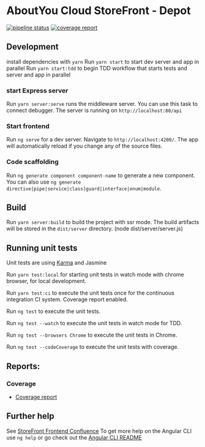 # AboutYou Cloud StoreFront - Depot

[![pipeline status](https://gitlab.com/aboutyou/cloud-agency/shop-application/ay-cloud-shop-application-depot/badges/develop/pipeline.svg)](https://gitlab.com/aboutyou/cloud-agency/shop-application/ay-cloud-shop-application-depot/-/commits/develop)
[![coverage report](https://gitlab.com/aboutyou/cloud-agency/shop-application/ay-cloud-shop-application-depot/badges/develop/coverage.svg)](https://gitlab.com/aboutyou/cloud-agency/shop-application/ay-cloud-shop-application-depot/-/commits/develop)

## Development

install dependencies with `yarn`
Run `yarn start` to start dev server and app in parallel
Run `yarn start:tdd` to begin TDD workflow that starts tests and server and app in parallel

### start Express server

Run `yarn server:serve` runs the middleware server.
You can use this task to connect debugger.
The server is running on `http://localhost:80/api`

### Start frontend

Run `ng serve` for a dev server.
Navigate to `http://localhost:4200/`.
The app will automatically reload if you change any of the source files.

### Code scaffolding

Run `ng generate component component-name` to generate a new component. You can also use `ng generate directive|pipe|service|class|guard|interface|enum|module`.

## Build

Run `yarn server:build` to build the project with ssr mode. The build artifacts will be stored in the `dist/server` directory. (node dist/server/server.js)

## Running unit tests

Unit tests are using [Karma](https://karma-runner.github.io) and Jasmine

Run `yarn test:local` for starting unit tests in watch mode with chrome browser, for local development.

Run `yarn test:ci` to execute the unit tests once for the continuous integration CI system. Coverage report enabled.

Run `ng test` to execute the unit tests.

Run `ng test --watch` to execute the unit tests in watch mode for TDD.

Run `ng test --browsers Chrome` to execute the unit tests in Chrome.

Run `ng test --codeCoverage` to execute the unit tests with coverage.

## Reports:

### Coverage

- [Coverage report](https://aboutyou.gitlab.io/cloud-agency/shop-application/ay-cloud-shop-application-depot/storefront)

## Further help

See [StoreFront Frontend Confluence](https://aboutyou.atlassian.net/wiki/spaces/AYC/pages/4457728/StoreFront)
To get more help on the Angular CLI use `ng help` or go check out the [Angular CLI README](https://github.com/angular/angular-cli/blob/master/README.md)
